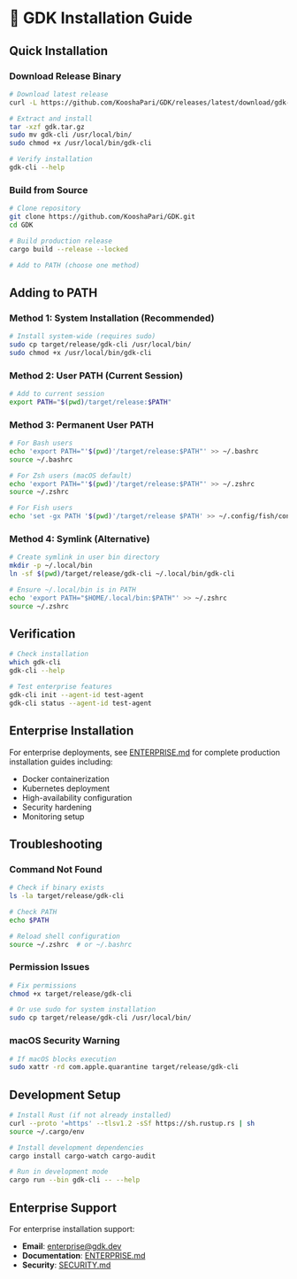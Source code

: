 # 🚀 GDK Installation Guide

## Quick Installation

### Download Release Binary

```bash
# Download latest release
curl -L https://github.com/KooshaPari/GDK/releases/latest/download/gdk-cli-$(uname -s)-$(uname -m).tar.gz -o gdk.tar.gz

# Extract and install
tar -xzf gdk.tar.gz
sudo mv gdk-cli /usr/local/bin/
sudo chmod +x /usr/local/bin/gdk-cli

# Verify installation
gdk-cli --help
```

### Build from Source

```bash
# Clone repository
git clone https://github.com/KooshaPari/GDK.git
cd GDK

# Build production release
cargo build --release --locked

# Add to PATH (choose one method)
```

## Adding to PATH

### Method 1: System Installation (Recommended)
```bash
# Install system-wide (requires sudo)
sudo cp target/release/gdk-cli /usr/local/bin/
sudo chmod +x /usr/local/bin/gdk-cli
```

### Method 2: User PATH (Current Session)
```bash
# Add to current session
export PATH="$(pwd)/target/release:$PATH"
```

### Method 3: Permanent User PATH
```bash
# For Bash users
echo 'export PATH="'$(pwd)'/target/release:$PATH"' >> ~/.bashrc
source ~/.bashrc

# For Zsh users (macOS default)
echo 'export PATH="'$(pwd)'/target/release:$PATH"' >> ~/.zshrc
source ~/.zshrc

# For Fish users
echo 'set -gx PATH '$(pwd)'/target/release $PATH' >> ~/.config/fish/config.fish
```

### Method 4: Symlink (Alternative)
```bash
# Create symlink in user bin directory
mkdir -p ~/.local/bin
ln -sf $(pwd)/target/release/gdk-cli ~/.local/bin/gdk-cli

# Ensure ~/.local/bin is in PATH
echo 'export PATH="$HOME/.local/bin:$PATH"' >> ~/.zshrc
source ~/.zshrc
```

## Verification

```bash
# Check installation
which gdk-cli
gdk-cli --help

# Test enterprise features
gdk-cli init --agent-id test-agent
gdk-cli status --agent-id test-agent
```

## Enterprise Installation

For enterprise deployments, see [ENTERPRISE.md](ENTERPRISE.md) for complete production installation guides including:

- Docker containerization
- Kubernetes deployment
- High-availability configuration
- Security hardening
- Monitoring setup

## Troubleshooting

### Command Not Found
```bash
# Check if binary exists
ls -la target/release/gdk-cli

# Check PATH
echo $PATH

# Reload shell configuration
source ~/.zshrc  # or ~/.bashrc
```

### Permission Issues
```bash
# Fix permissions
chmod +x target/release/gdk-cli

# Or use sudo for system installation
sudo cp target/release/gdk-cli /usr/local/bin/
```

### macOS Security Warning
```bash
# If macOS blocks execution
sudo xattr -rd com.apple.quarantine target/release/gdk-cli
```

## Development Setup

```bash
# Install Rust (if not already installed)
curl --proto '=https' --tlsv1.2 -sSf https://sh.rustup.rs | sh
source ~/.cargo/env

# Install development dependencies
cargo install cargo-watch cargo-audit

# Run in development mode
cargo run --bin gdk-cli -- --help
```

## Enterprise Support

For enterprise installation support:
- **Email**: enterprise@gdk.dev
- **Documentation**: [ENTERPRISE.md](ENTERPRISE.md)
- **Security**: [SECURITY.md](SECURITY.md)